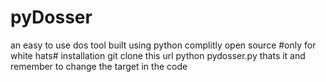 # pyDosser
an easy to use  dos tool built using python complitly open source #only for white hats#
installation 
git clone this url
python pydosser.py
thats it 
and remember to change the target in the code
